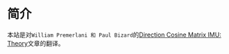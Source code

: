 # 简介

  本站是对`William Premerlani 和 Paul Bizard`的[Direction Cosine Matrix IMU: Theory](http://www.baidu.com/link?url=JEBw3Mo4Z4H4qP3sXs-Q7VjQTPTzML29SVO8tzx-ajF0Oqj1QOu8UOFg_QOJKnLMQncCkQKlIK3DYkn0Egl9I468b9jvPKweRoowVKp8RuswGvrx_dc-NhHvz_KwRKkiYvS0-p_Hauh8TXnv8U-mgbox2Glm-hA0Zrsl9YV1wq43VqQvHyKS-ZNBvsGx3i9YW8IAS-e1j1fDJGe-8hegWq&wd=&eqid=de41a1330001c39d000000035730030f)文章的翻译。
